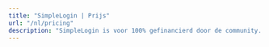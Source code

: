 ```yaml
---
title: "SimpleLogin | Prijs"
url: "/nl/pricing"
description: "SimpleLogin is voor 100% gefinancierd door de community. Het rekent op uw steun om de service te laten draaien en nieuwe functies te ontwikkelen."
---
```


